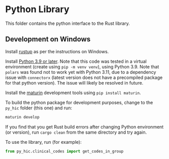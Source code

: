 # Python Library

This folder contains the python interface to the Rust library.

## Development on Windows

Install [rustup](https://www.rust-lang.org/tools/install) as per the instructions on Windows. 

Install [Python 3.9 or later](https://www.python.org/downloads/release/python-390/). Note that this code was tested in a virtual environment (create using `pip -m venv venv`), using Python 3.9. Note that `polars` was found not to work yet with Python 3.11, due to a dependency issue with `connectorx` (latest version does not have a precompiled package for that python version). The issue will likely be resolved in future.

Install the [maturin](https://github.com/PyO3/maturin) development tools using `pip install maturin`. 

To build the python package for development purposes, change to the `py_hic` folder (this one) and run:

```powershell
maturin develop
```

If you find that you get Rust build errors after changing Python environment (or version), run `cargo clean` from the same directory and try again.

To use the library, run (for example):

```python
from py_hic.clinical_codes import get_codes_in_group
```